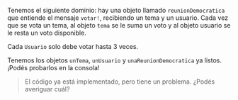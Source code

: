 Tenemos el siguiente dominio: hay una objeto llamado `reunionDemocratica` que entiende el mensaje `votar!`, recibiendo un tema y un usuario. Cada vez que se vota un tema, al objeto `tema` se le suma un voto y al objeto usuario se le resta un voto disponible.

Cada `Usuario` solo debe votar hasta 3 veces. 

Tenemos los objetos `unTema`, `unUsuario` y `unaReunionDemocratica` ya listos. ¡Podés probarlos en la consola!

> El código ya está implementado, pero tiene un problema. ¿Podés averiguar cuál?